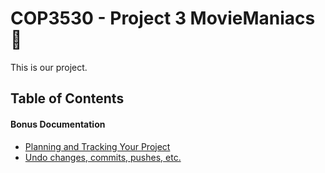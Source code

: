 <H1> COP3530 - Project 3 MovieManiacs 🎥 </h1>
This is our project.

<h2> Table of Contents </h2>

#### Bonus Documentation
- [Planning and Tracking Your Project](https://docs.github.com/en/issues/planning-and-tracking-with-projects)
- [Undo changes, commits, pushes, etc.](https://sethrobertson.github.io/GitFixUm/fixup.html)
